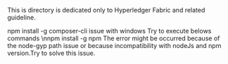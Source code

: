 This is directory is dedicated only to Hyperledger Fabric and related guideline.

npm install -g composer-cli issue with windows
Try to execute belows commands
\nnpm install -g npm
The error might be occurred because of the node-gyp path issue or because incompatibility with nodeJs and npm version.Try to solve this
issue.
